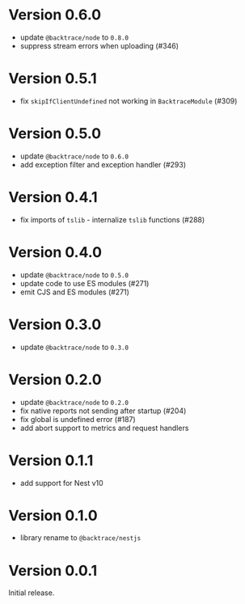 # Version 0.6.0

-   update `@backtrace/node` to `0.8.0`
-   suppress stream errors when uploading (#346)

# Version 0.5.1

-   fix `skipIfClientUndefined` not working in `BacktraceModule` (#309)

# Version 0.5.0

-   update `@backtrace/node` to `0.6.0`
-   add exception filter and exception handler (#293)

# Version 0.4.1

-   fix imports of `tslib` - internalize `tslib` functions (#288)

# Version 0.4.0

-   update `@backtrace/node` to `0.5.0`
-   update code to use ES modules (#271)
-   emit CJS and ES modules (#271)

# Version 0.3.0

-   update `@backtrace/node` to `0.3.0`

# Version 0.2.0

-   update `@backtrace/node` to `0.2.0`
-   fix native reports not sending after startup (#204)
-   fix global is undefined error (#187)
-   add abort support to metrics and request handlers

# Version 0.1.1

-   add support for Nest v10

# Version 0.1.0

-   library rename to `@backtrace/nestjs`

# Version 0.0.1

Initial release.
